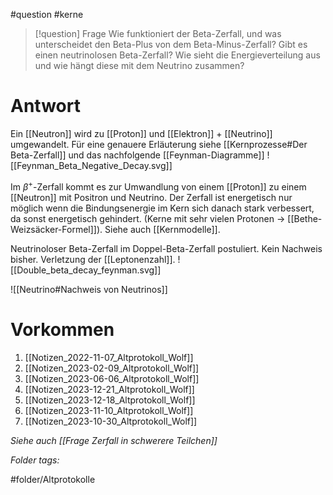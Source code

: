 
#question #kerne 

> [!question] Frage
> Wie funktioniert der Beta-Zerfall, und was unterscheidet den Beta-Plus von dem Beta-Minus-Zerfall? Gibt es einen neutrinolosen Beta-Zerfall?
>  Wie sieht die Energieverteilung aus und wie hängt diese mit dem Neutrino zusammen?

# Antwort

Ein [[Neutron]] wird zu [[Proton]] und [[Elektron]] + [[Neutrino]] umgewandelt. Für eine genauere Erläuterung siehe [[Kernprozesse#Der Beta-Zerfall]] und das nachfolgende [[Feynman-Diagramme]]
![[Feynman_Beta_Negative_Decay.svg]]

Im $\beta^{+}$-Zerfall kommt es zur Umwandlung von einem [[Proton]] zu einem [[Neutron]] mit Positron und Neutrino. Der Zerfall ist energetisch nur möglich wenn die Bindungsenergie im Kern sich danach stark verbessert, da sonst energetisch gehindert. (Kerne mit sehr vielen Protonen -> [[Bethe-Weizsäcker-Formel]]).
Siehe auch [[Kernmodelle]].

Neutrinoloser Beta-Zerfall im Doppel-Beta-Zerfall postuliert. Kein Nachweis bisher. Verletzung der [[Leptonenzahl]].
![[Double_beta_decay_feynman.svg]]

![[Neutrino#Nachweis von Neutrinos]]
# Vorkommen
1. [[Notizen_2022-11-07_Altprotokoll_Wolf]]
2. [[Notizen_2023-02-09_Altprotokoll_Wolf]]
3. [[Notizen_2023-06-06_Altprotokoll_Wolf]]
4. [[Notizen_2023-12-21_Altprotokoll_Wolf]]
5. [[Notizen_2023-12-18_Altprotokoll_Wolf]]
6. [[Notizen_2023-11-10_Altprotokoll_Wolf]]
7. [[Notizen_2023-10-30_Altprotokoll_Wolf]]

*Siehe auch [[Frage Zerfall in schwerere Teilchen]]*



 *Folder tags:*

#folder/Altprotokolle